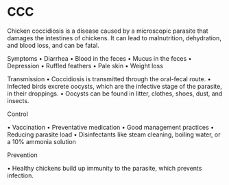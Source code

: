 # CCC
Chicken coccidiosis is a disease caused by a microscopic parasite that damages the intestines of chickens. It can lead to malnutrition, dehydration, and blood loss, and can be fatal.

Symptoms
• Diarrhea 
• Blood in the feces 
• Mucus in the feces 
• Depression 
• Ruffled feathers 
• Pale skin 
• Weight loss 

Transmission
• Coccidiosis is transmitted through the oral-fecal route.
• Infected birds excrete oocysts, which are the infective stage of the parasite, in their droppings.
• Oocysts can be found in litter, clothes, shoes, dust, and insects.

Control

• Vaccination 
• Preventative medication 
• Good management practices 
• Reducing parasite load 
• Disinfectants like steam cleaning, boiling water, or a 10% ammonia solution 

Prevention

• Healthy chickens build up immunity to the parasite, which prevents infection. 
